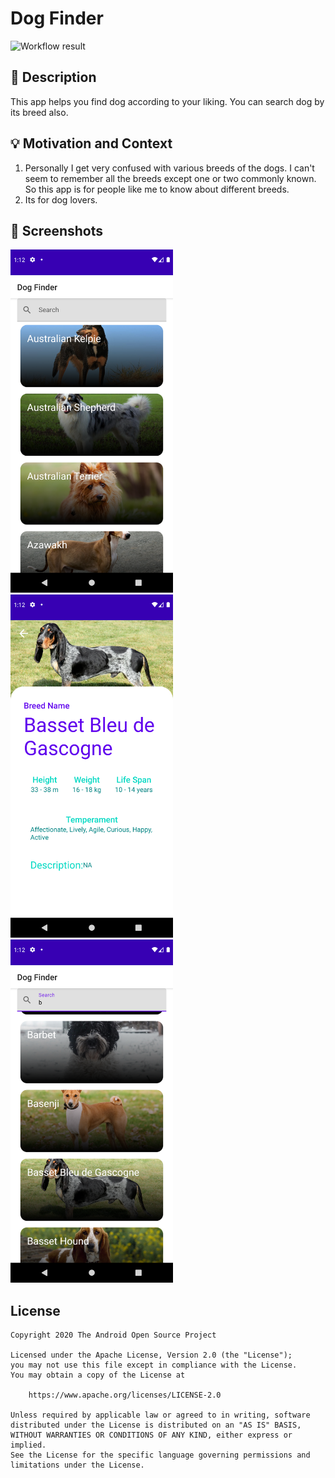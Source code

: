 # Dog Finder

<!--- Replace <OWNER> with your Github Username and <REPOSITORY> with the name of your repository. -->
<!--- You can find both of these in the url bar when you open your repository in github. -->
![Workflow result](https://github.com/rooparsh/ComposeDevChallenge-1/workflows/Check/badge.svg)

## :scroll: Description

This app helps you find dog according to your liking. You can search dog by its breed also.

## :bulb: Motivation and Context

1. Personally I get very confused with various breeds of the dogs. I can't seem to remember all the
   breeds except one or two commonly known. So this app is for people like me to know about
   different breeds.
2. Its for dog lovers.

## :camera_flash: Screenshots

<!-- You can add more screenshots here if you like -->
<img src="/results/screenshot_1.png" width="260">&emsp;<img src="/results/screenshot_2.png"
width="260">&emsp;<img src="/results/screenshot_3.png" width="260">

## License

```
Copyright 2020 The Android Open Source Project

Licensed under the Apache License, Version 2.0 (the "License");
you may not use this file except in compliance with the License.
You may obtain a copy of the License at

    https://www.apache.org/licenses/LICENSE-2.0

Unless required by applicable law or agreed to in writing, software
distributed under the License is distributed on an "AS IS" BASIS,
WITHOUT WARRANTIES OR CONDITIONS OF ANY KIND, either express or implied.
See the License for the specific language governing permissions and
limitations under the License.
```